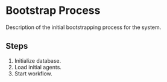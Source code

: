 # Bootstrap Process

Description of the initial bootstrapping process for the system.

## Steps
1. Initialize database.
2. Load initial agents.
3. Start workflow.
